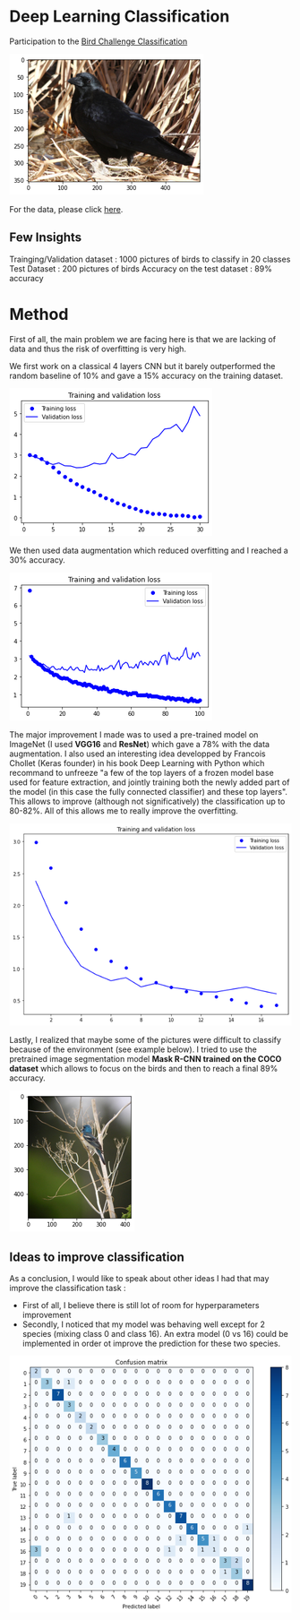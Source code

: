 # Deep Learning Classification

Participation to the [Bird Challenge Classification](https://www.kaggle.com/competitions/mva-recvis-2021/data) 

![alt text](https://github.com/danielAmar02/CV_Classification/blob/main/pres.png)

For the data, please click [here](https://www.di.ens.fr/willow/teaching/recvis18orig/assignment3/bird_dataset.zip). 

## Few Insights

Trainging/Validation dataset : 1000 pictures of birds to classify in 20 classes
Test Dataset : 200 pictures of birds
Accuracy on the test dataset : 89% accuracy


# Method 

First of all, the main problem we are facing here is that we are lacking of data and thus the risk of overfitting is very high. 

We first work on a classical 4 layers CNN but it barely outperformed the random baseline of 10% and gave a 15% accuracy on the training dataset.

![alt text](https://github.com/danielAmar02/CV_Classification/blob/main/loss_init.png)


We then used data augmentation which reduced overfitting and I reached a 30% accuracy.

![alt text](https://github.com/danielAmar02/CV_Classification/blob/main/loss_dataaug.png)


The major improvement I made was to used a pre-trained model on ImageNet (I used **VGG16** and **ResNet**) which gave a 78% with the data augmentation. I also used an interesting idea developped by Francois Chollet (Keras founder) in his book Deep Learning with Python  which recommand to unfreeze "a few of the top layers of a frozen model base used for feature extraction, and jointly training both the newly added part of the model (in this  case the fully connected classifier) and these top layers". This allows to improve (although not significatively) the classification up to 80-82%. All of this allows me to really improve the overfitting.


![alt text](https://github.com/danielAmar02/CV_Classification/blob/main/loss_resnet.png)



Lastly, I realized that maybe some of the pictures were difficult to classify because of the environment (see example below). I tried to use the pretrained image segmentation model **Mask R-CNN trained on the COCO dataset** which allows to focus on the birds and then to reach a final 89% accuracy.

![alt text](https://github.com/danielAmar02/CV_Classification/blob/main/difficult.png)


## Ideas to improve classification

As a conclusion, I would like to speak about other ideas I had that may improve the classification task : 
- First of all, I believe there is still lot of room for hyperparameters improvement
- Secondly, I noticed that my model was behaving well except for 2 species (mixing class 0 and class 16). An extra model (0 vs 16) could be implemented in order ot improve the prediction for these two species.

![alt text](https://github.com/danielAmar02/CV_Classification/blob/main/confusion_matrix.png)
